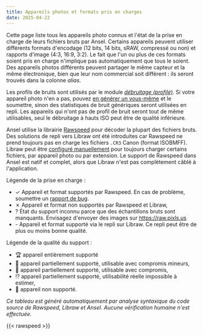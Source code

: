 ```yaml
---
title: Appareils photos et formats pris en charges
date: 2025-04-22
---
```


Cette page liste tous les appareils photo connus et l'état de la prise en charge de leurs fichiers bruts par Ansel. Certains appareils peuvent utiliser différents formats d'encodage (12 bits, 14 bits, sRAW, compressé ou non) et rapports d'image (4:3, 16:9, 3:2). Le fait que l'un ou plus de ces formats soient pris en charge n'implique pas automatiquement que tous le soient. Des appareils photos différents peuvent partager le même capteur et la même électronique, bien que leur nom commercial soit différent : ils seront trouvés dans la colonne _alias_.

Les profils de bruits sont utilisés par le module [_débruitage (profilé)_](../../doc/modules/processing-modules/denoise-profiled). Si votre appareil photo n'en a pas, pouvez [en générer un vous-même](https://pixls.us/articles/how-to-create-camera-noise-profiles-for-darktable/) et le soumettre, sinon des statistiques de bruit génériques seront utilisées en repli. Les appareils qui n'ont pas de profil de bruit seront tout de même utilisables, seul le débruitage à hauts ISO peut être de qualité inférieure.

Ansel utilise la librairie [Rawspeed](https://darktable-org.github.io/rawspeed/) pour décoder la plupart des fichiers bruts. Des solutions de repli vers Libraw ont été introduites car Rawspeed ne prend toujours pas en charge les fichiers `.CR3` Canon (format ISOBMFF). Libraw peut être [configuré manuellement](../../doc/preferences-settings/processing/#libraw) pour toujours charger certains fichiers, par appareil photo ou par extension. Le support de Rawspeed dans Ansel est natif et complet, alors que Libraw n'est pas complètement câblé à l'application.

Légende de la prise en charge :

- <span class='badge rounded-circle text-bg-success square-badge'>✓</span> Appareil et format supportés par Rawspeed. En cas de problème, soumettre un [rapport de bug](https://github.com/darktable-org/rawspeed/issues).
- <span class='badge rounded-circle text-bg-danger square-badge'>✗</span> Appareil et format non supportés par Rawspeed et Libraw,
- <span class='badge rounded-circle text-bg-warning square-badge'>?</span> État du support inconnu parce que des échantillons bruts sont manquants. Envisagez d'envoyer des images sur <https://raw.pixls.us>
- <span class='badge rounded-circle text-bg-info square-badge'>-</span> Appareil et format supporté via le repli sur Libraw. Ce repli peut être de plus ou moins bonne qualité.

Légende de la qualité du support :

- 🏆 appareil entièrement supporté
- 🥈 appareil partiellement supporté, utilisable avec compromis mineurs,
- 🥉 appareil partiellement supporté, utilisable avec compromis,
- ⁉️ appareil partiellement supporté, utilisabilité réelle impossible à estimer,
- 💩 appareil non supporté.

_Ce tableau est généré automatiquement par analyse syntaxique du code source de Rawspeed, Libraw et Ansel. Aucune vérification humaine n'est effectuée._

{{< rawspeed >}}
